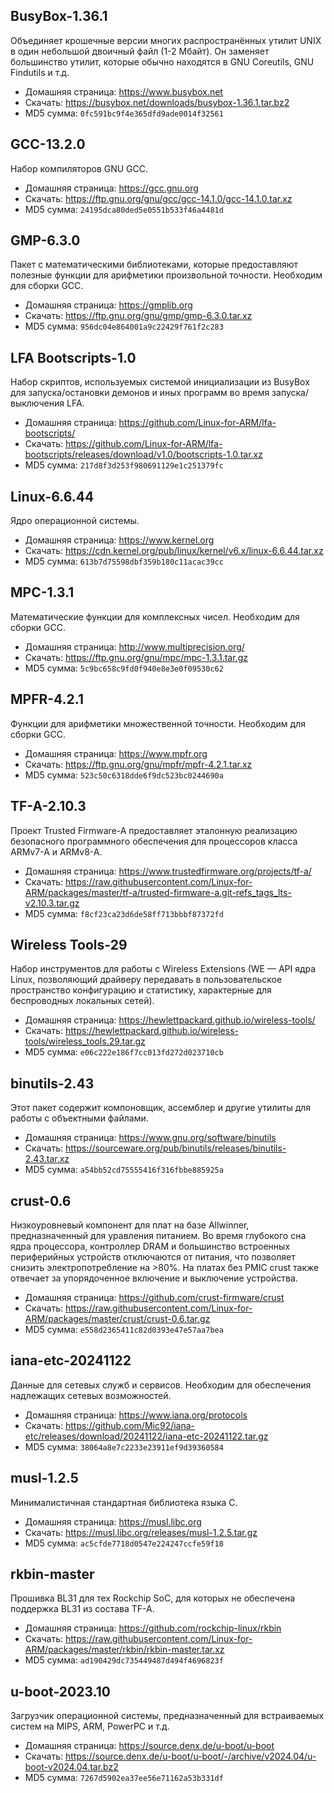 ## BusyBox-1.36.1
Объединяет крошечные версии многих распространённых утилит UNIX в один небольшой двоичный файл (1-2 Мбайт). Он заменяет большинство утилит, которые обычно находятся в GNU Coreutils, GNU Findutils и т.д.
- Домашняя страница: <https://www.busybox.net>
- Скачать: <https://busybox.net/downloads/busybox-1.36.1.tar.bz2>
- MD5 сумма: `0fc591bc9f4e365dfd9ade0014f32561`
## GCC-13.2.0
Набор компиляторов GNU GCC.
- Домашняя страница: <https://gcc.gnu.org>
- Скачать: <https://ftp.gnu.org/gnu/gcc/gcc-14.1.0/gcc-14.1.0.tar.xz>
- MD5 сумма: `24195dca80ded5e0551b533f46a4481d`
## GMP-6.3.0
Пакет с математическими библиотеками, которые предоставляют полезные функции для арифметики произвольной точности. Необходим для сборки GCC.
- Домашняя страница: <https://gmplib.org>
- Скачать: <https://ftp.gnu.org/gnu/gmp/gmp-6.3.0.tar.xz>
- MD5 сумма: `956dc04e864001a9c22429f761f2c283`
## LFA Bootscripts-1.0
Набор скриптов, используемых системой инициализации из BusyBox для запуска/остановки демонов и иных программ во время запуска/выключения LFA.
- Домашняя страница: <https://github.com/Linux-for-ARM/lfa-bootscripts/>
- Скачать: <https://github.com/Linux-for-ARM/lfa-bootscripts/releases/download/v1.0/bootscripts-1.0.tar.xz>
- MD5 сумма: `217d8f3d253f980691129e1c251379fc`
## Linux-6.6.44
Ядро операционной системы.
- Домашняя страница: <https://www.kernel.org>
- Скачать: <https://cdn.kernel.org/pub/linux/kernel/v6.x/linux-6.6.44.tar.xz>
- MD5 сумма: `613b7d75598dbf359b180c11acac39cc`
## MPC-1.3.1
Математические функции для комплексных чисел. Необходим для сборки GCC.
- Домашняя страница: <http://www.multiprecision.org/>
- Скачать: <https://ftp.gnu.org/gnu/mpc/mpc-1.3.1.tar.gz>
- MD5 сумма: `5c9bc658c9fd0f940e8e3e0f09530c62`
## MPFR-4.2.1
Функции для арифметики множественной точности. Необходим для сборки GCC.
- Домашняя страница: <https://www.mpfr.org>
- Скачать: <https://ftp.gnu.org/gnu/mpfr/mpfr-4.2.1.tar.xz>
- MD5 сумма: `523c50c6318dde6f9dc523bc0244690a`
## TF-A-2.10.3
Проект Trusted Firmware-A предоставляет эталонную реализацию безопасного программного обеспечения для процессоров класса ARMv7-A и ARMv8-A.
- Домашняя страница: <https://www.trustedfirmware.org/projects/tf-a/>
- Скачать: <https://raw.githubusercontent.com/Linux-for-ARM/packages/master/tf-a/trusted-firmware-a.git-refs_tags_lts-v2.10.3.tar.gz>
- MD5 сумма: `f8cf23ca23d6de58ff713bbbf87372fd`
## Wireless Tools-29
Набор инструментов для работы с Wireless Extensions (WE — API ядра Linux, позволяющий драйверу передавать в пользовательское пространство конфигурацию и статистику, характерные для беспроводных локальных сетей).
- Домашняя страница: <https://hewlettpackard.github.io/wireless-tools/>
- Скачать: <https://hewlettpackard.github.io/wireless-tools/wireless_tools.29.tar.gz>
- MD5 сумма: `e06c222e186f7cc013fd272d023710cb`
## binutils-2.43
Этот пакет содержит компоновщик, ассемблер и другие утилиты для работы с объектными файлами.
- Домашняя страница: <https://www.gnu.org/software/binutils>
- Скачать: <https://sourceware.org/pub/binutils/releases/binutils-2.43.tar.xz>
- MD5 сумма: `a54bb52cd75555416f316fbbe885925a`
## crust-0.6
Низкоуровневый компонент для плат на базе Allwinner, предназначенный для уравления питанием. Во время глубокого сна ядра процессора, контроллер DRAM и большинство встроенных периферийных устройств отключаются от питания, что позволяет снизить электропотребление на >80%. На платах без PMIC crust также отвечает за упорядоченное включение и выключение устройства.
- Домашняя страница: <https://github.com/crust-firmware/crust>
- Скачать: <https://raw.githubusercontent.com/Linux-for-ARM/packages/master/crust/crust-0.6.tar.gz>
- MD5 сумма: `e558d2365411c82d0393e47e57aa7bea`
## iana-etc-20241122
Данные для сетевых служб и сервисов. Необходим для обеспечения надлежащих сетевых возможностей.
- Домашняя страница: <https://www.iana.org/protocols>
- Скачать: <https://github.com/Mic92/iana-etc/releases/download/20241122/iana-etc-20241122.tar.gz>
- MD5 сумма: `38064a8e7c2233e23911ef9d39360584`
## musl-1.2.5
Минималистичная стандартная библиотека языка С.
- Домашняя страница: <https://musl.libc.org>
- Скачать: <https://musl.libc.org/releases/musl-1.2.5.tar.gz>
- MD5 сумма: `ac5cfde7718d0547e224247ccfe59f18`
## rkbin-master
Прошивка BL31 для тех Rockchip SoC, для которых не обеспечена поддержка BL31 из состава TF-A.
- Домашняя страница: <https://github.com/rockchip-linux/rkbin>
- Скачать: <https://raw.githubusercontent.com/Linux-for-ARM/packages/master/rkbin/rkbin-master.tar.xz>
- MD5 сумма: `ad190429dc735449487d494f4696823f`
## u-boot-2023.10
Загрузчик операционной системы, предназначенный для встраиваемых систем на MIPS, ARM, PowerPC и т.д.
- Домашняя страница: <https://source.denx.de/u-boot/u-boot>
- Скачать: <https://source.denx.de/u-boot/u-boot/-/archive/v2024.04/u-boot-v2024.04.tar.bz2>
- MD5 сумма: `7267d5902ea37ee56e71162a53b331df`
